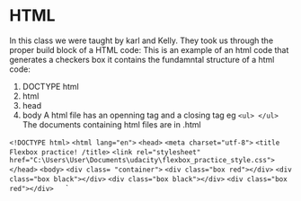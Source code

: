 # HTML 
In this class we were taught by karl and Kelly. They took us through the proper build block of a HTML code:
This is an example of an html code that generates a checkers box it contains the fundamntal structure of a html code:
1. DOCTYPE html
2. html
3. head
4. body
A html file has an openning tag and a closing tag eg `<ul> </ul>`
The documents containing html files are in .html

`<!DOCTYPE html>`
`<html lang="en">`
   `<head>`
     `<meta charset="utf-8">`
      `<title Flexbox practice! /title>`
        `<link rel="stylesheet" href="C:\Users\User\Documents\udacity\flexbox_practice_style.css">`
         `</head>`
             `<body>`
                 `<div class= "container">`
                   `<div class="box red"></div>`
                    `<div class="box black"></div>`
                      `<div class="box black"></div>`
                        `<div class="box red"></div>
    `</div>`
     `</body>`
      `</html>`
